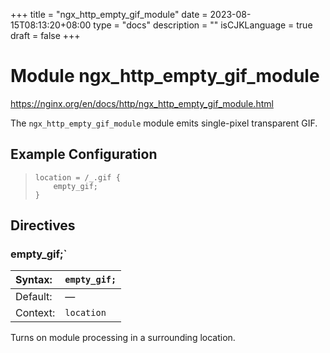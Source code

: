 +++
title = "ngx_http_empty_gif_module"
date = 2023-08-15T08:13:20+08:00
type = "docs"
description = ""
isCJKLanguage = true
draft = false
+++

# Module ngx_http_empty_gif_module

https://nginx.org/en/docs/http/ngx_http_empty_gif_module.html



The `ngx_http_empty_gif_module` module emits single-pixel transparent GIF.



## Example Configuration



> ```
> location = /_.gif {
>     empty_gif;
> }
> ```





## Directives



### empty_gif;`

| Syntax:  | `empty_gif;` |
| :------- | ------------ |
| Default: | —            |
| Context: | `location`   |

Turns on module processing in a surrounding location.
